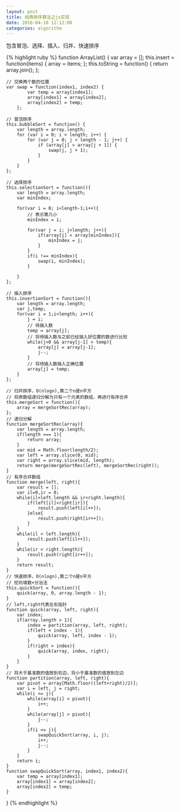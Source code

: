 ```yaml
---
layout: post
title: 经典排序算法之js实现
date: 2016-04-10 12:12:00
categories: algorithm
---
```


包含冒泡、选择、插入、归并、快速排序

{% highlight ruby %}
function ArrayList() {
	var array = [];
	this.insert = function(items) {
		array = items;
	};
	this.toString = function() {
		return array.join();
	};
	
	// 交换两个数的位置
	var swap = function(index1, index2) {
			var temp = array[index1];
			array[index1] = array[index2];
			array[index2] = temp;
		};
	
	// 冒泡排序
	this.bubbleSort = function() {
		var length = array.length;
		for (var i = 0; i < length; i++) {
			for (var j = 0; j < length - 1; j++) {
				if (array[j] > array[j + 1]) {
					swap(j, j + 1);
				}
			}
		}
	};

	// 选择排序
	this.selectionSort = function(){
		var length = array.length;
		var minIndex;

		for(var i = 0; i<length-1;i++){
			// 表示第几小
			minIndex = i;

			for(var j = i; j<length; j++){
				if(array[j] < array[minIndex]){
					minIndex = j;
				}
			}
			if(i !== minIndex){
				swap(i, minIndex);	
			}
		
		}
	};

	// 插入排序
	this.insertionSort = function(){
		var length = array.length;
		var j,temp;
		for(var i = 1;i<length; i++){
			j = i;
			// 待插入数
			temp = array[j];
			// 将待插入数与之前已经插入好位置的数进行比较
			while(j>0 && array[j-1] > temp){
				array[j] = array[j-1];
				j--;
			}
			// 将待插入数插入正确位置
			array[j] = temp;
		}
	};

	// 归并排序，O(nlogn),第二个n是n平方
	// 将原数组递归分解为只有一个元素的数组，再进行有序合并
	this.mergeSort = function(){
		array = mergeSortRec(array);
	};
	// 递归分解
	function mergeSortRec(array){
		var length = array.length;
		if(length === 1){
			return array;
		}
		var mid = Math.floor(length/2);
		var left = array.slice(0, mid);
		var right = array.slice(mid, length);
		return merge(mergeSortRec(left), mergeSortRec(right));
	}
	// 有序合并数组
	function merge(left, right){
		var result = [];
		var il=0,ir = 0;
		while(il<left.length && ir<right.length){
			if(left[il]<right[ir]){
				result.push(left[il++]);
			}else{
				result.push(right[ir++]);
			}
		}
		while(il < left.length){
			result.push(left[il++]);
		}
		while(ir < right.length){
			result.push(right[ir++]);
		}
		return result;
	}
	// 快速排序，O(nlogn),第二个n是n平方
	// 挖坑填数+分治法
	this.quickSort = function(){
		quick(array, 0, array.length - 1);
	}
	// left,right代表左右指针
	function quick(array, left, right){
		var index;
		if(array.length > 1){
			index = partition(array, left, right);
			if(left < index - 1){
				quick(array, left, index - 1);
			}
			if(right > index){
				quick(array, index, right);
			}
		}
	}
	// 将大于基准数的值放到右边，将小于基准数的值放到左边
	function partition(array, left, right){
		var pivot = array[Math.floor((left+right)/2)];
		var i = left, j = right;
		while(i <= j){
			while(array[i] < pivot){
				i++;
			}
			while(array[j] > pivot){
				j--;
			}
			if(i <= j){
				swapQuickSort(array, i, j);
				i++;
				j--;
			}
		}
		return i;
	}
	function swapQuickSort(array, index1, index2){
		var temp = array[index1];
		array[index1] = array[index2];
		array[index2] = temp;
	}
}
{% endhighlight %}